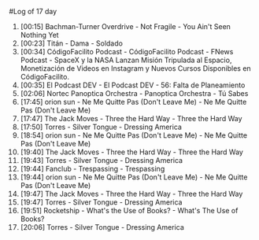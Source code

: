 #Log of 17 day

1. [00:15] Bachman-Turner Overdrive - Not Fragile - You Ain't Seen Nothing Yet
1. [00:23] Titán - Dama - Soldado
1. [00:34] CódigoFacilito Podcast - CódigoFacilito Podcast - FNews Podcast - SpaceX y la NASA Lanzan Misión Tripulada al Espacio, Monetización de Videos en Instagram y Nuevos Cursos Disponibles en CódigoFacilito.
1. [00:35] El Podcast DEV - El Podcast DEV - 56: Falta de Planeamiento
1. [02:06] Nortec Panoptica Orchestra - Panoptica Orchestra - Tú Sabes
1. [17:45] orion sun - Ne Me Quitte Pas (Don't Leave Me) - Ne Me Quitte Pas (Don't Leave Me)
1. [17:47] The Jack Moves - Three the Hard Way - Three the Hard Way
1. [17:50] Torres - Silver Tongue - Dressing America
1. [18:54] orion sun - Ne Me Quitte Pas (Don't Leave Me) - Ne Me Quitte Pas (Don't Leave Me)
1. [19:40] The Jack Moves - Three the Hard Way - Three the Hard Way
1. [19:43] Torres - Silver Tongue - Dressing America
1. [19:44] Fanclub - Trespassing - Trespassing
1. [19:44] orion sun - Ne Me Quitte Pas (Don't Leave Me) - Ne Me Quitte Pas (Don't Leave Me)
1. [19:47] The Jack Moves - Three the Hard Way - Three the Hard Way
1. [19:47] Torres - Silver Tongue - Dressing America
1. [19:51] Rocketship - What's the Use of Books? - What's The Use of Books?
1. [20:06] Torres - Silver Tongue - Dressing America

